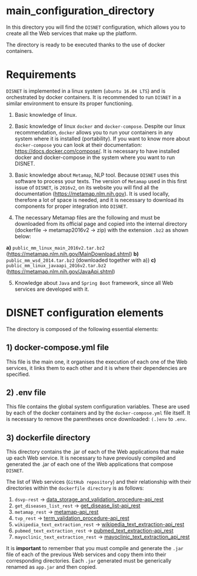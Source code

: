 # main_configuration_directory
In this directory you will find the `DISNET` configuration, which allows you to create all the Web services that make up the platform. 

The directory is ready to be executed thanks to the use of docker containers.

# Requirements

`DISNET` is implemented in a linux system (`ubuntu 16.04 LTS`) and is orchestrated by docker containers. It is recommended to run `DISNET` in a similar environment to ensure its proper functioning.

1. Basic knowledge of linux.

2. Basic knowledge of linux `docker` and `docker-compose`. Despite our linux recommendation, `docker` allows you to run your containers in any system where it is installed (portability). If you want to know more about `docker-compose` you can look at their documentation: https://docs.docker.com/compose/. It is necessary to have installed docker and docker-compose in the system where you want to run DISNET.

3. Basic knowledge about `Metamap`, NLP tool. Because `DISNET` uses this software to process your texts. The version of `Metamap` used in this first issue of `DISNET`, is `2016v2`, on its website you will find all the documentation (https://metamap.nlm.nih.gov). It is used locally, therefore a lot of space is needed, and it is necessary to download its components for proper integration into `DISNET`. 

4. The necessary Metamap files are the following and must be downloaded from its official page and copied into the internal directory (dockerfile -> metamap2016v2 -> zip) with the extension `.bz2` as shown below:
  
  **a)** `public_mm_linux_main_2016v2.tar.bz2` (https://metamap.nlm.nih.gov/MainDownload.shtml)
  **b)** `public_mm_wsd_2014.tar.bz2` (downloaded together with a)) 
  **c)** `public_mm_linux_javaapi_2016v2.tar.bz2` (https://metamap.nlm.nih.gov/JavaApi.shtml)

5. Knowledge about `Java` and `Spring Boot` framework, since all Web services are developed with it.

# DISNET configuration elements

The directory is composed of the following essential elements:

## 1) docker-compose.yml file
  This file is the main one, it organises the execution of each one of the Web services, it links them to each other and it is where their dependencies are specified.  

## 2) .env file
  This file contains the global system configuration variables. These are used by each of the docker containers and by the `docker-compose.yml` file itself. It is necessary to remove the parentheses once downloaded: `(.)env` to `.env`.


## 3) dockerfile directory
  This directory contains the .jar of each of the Web applications that make up each Web service. It is necessary to have previously compiled and generated the .jar of each one of the Web applications that compose `DISNET`.

  The list of Web services (`GitHub repository`) and their relationship with their directories within the `dockerfile directory` is as follows:
  
  1. `dsvp-rest` -> [data_storage_and_validation_procedure-api_rest](https://github.com/disnet-project/dsvp-rest)    
  2. `get_diseases_list_rest` -> [get_disease_list-api_rest](https://github.com/disnet-project/get_diseases_list_rest)
  3. `metamap_rest` -> [metamap-api_rest](https://github.com/disnet-project/metamap_rest)
  4. `tvp_rest` -> [term_validation_procedure-api_rest](https://github.com/disnet-project/tvp_rest)
  5. `wikipedia_text_extraction_rest` -> [wikipedia_text_extraction-api_rest](https://github.com/disnet-project/wikipedia_text_extraction_rest)
  6. `pubmed_text_extraction_rest` -> [pubmed_text_extraction-api_rest](https://github.com/disnet-project/pubmed_text_extraction_rest)
  7. `mayoclinic_text_extraction_rest` -> [mayoclinic_text_extraction_api_rest](https://github.com/disnet-project/mayoclinic_text_extraction_rest)
  
  It is **important** to remember that you must compile and generate the `.jar` file of each of the previous Web services and copy them into their corresponding directories. Each `.jar` generated must be generically renamed as `app.jar` and then copied.

